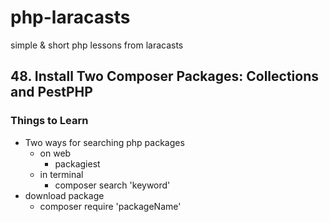 # php-laracasts

simple &amp; short php lessons from laracasts

## 48. Install Two Composer Packages: Collections and PestPHP

### Things to Learn

- Two ways for searching php packages
    - on web
        - packagiest 
    - in terminal
        - composer search 'keyword'
- download package
    - composer require 'packageName' 